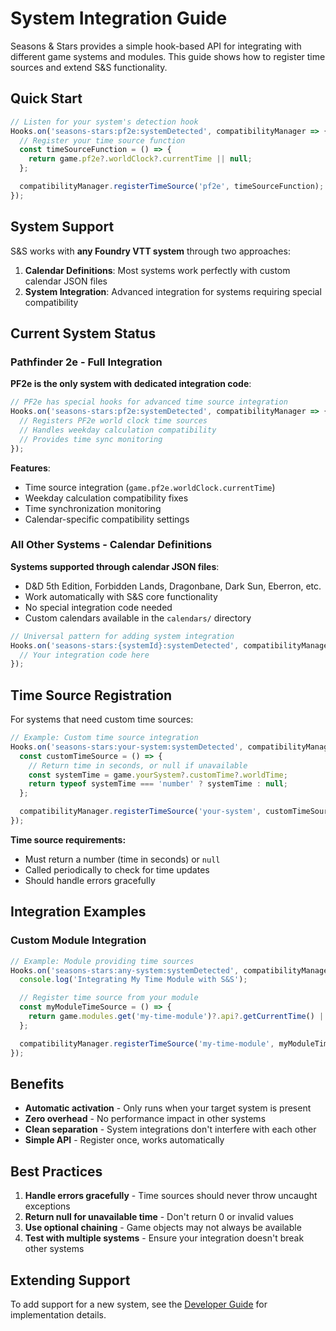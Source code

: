 # System Integration Guide

Seasons & Stars provides a simple hook-based API for integrating with different game systems and modules. This guide shows how to register time sources and extend S&S functionality.

## Quick Start

```typescript
// Listen for your system's detection hook
Hooks.on('seasons-stars:pf2e:systemDetected', compatibilityManager => {
  // Register your time source function
  const timeSourceFunction = () => {
    return game.pf2e?.worldClock?.currentTime || null;
  };

  compatibilityManager.registerTimeSource('pf2e', timeSourceFunction);
});
```

## System Support

S&S works with **any Foundry VTT system** through two approaches:

1. **Calendar Definitions**: Most systems work perfectly with custom calendar JSON files
2. **System Integration**: Advanced integration for systems requiring special compatibility

## Current System Status

### Pathfinder 2e - Full Integration

**PF2e is the only system with dedicated integration code**:

```typescript
// PF2e has special hooks for advanced time source integration
Hooks.on('seasons-stars:pf2e:systemDetected', compatibilityManager => {
  // Registers PF2e world clock time sources
  // Handles weekday calculation compatibility
  // Provides time sync monitoring
});
```

**Features**:

- Time source integration (`game.pf2e.worldClock.currentTime`)
- Weekday calculation compatibility fixes
- Time synchronization monitoring
- Calendar-specific compatibility settings

### All Other Systems - Calendar Definitions

**Systems supported through calendar JSON files**:

- D&D 5th Edition, Forbidden Lands, Dragonbane, Dark Sun, Eberron, etc.
- Work automatically with S&S core functionality
- No special integration code needed
- Custom calendars available in the `calendars/` directory

```typescript
// Universal pattern for adding system integration
Hooks.on('seasons-stars:{systemId}:systemDetected', compatibilityManager => {
  // Your integration code here
});
```

## Time Source Registration

For systems that need custom time sources:

```typescript
// Example: Custom time source integration
Hooks.on('seasons-stars:your-system:systemDetected', compatibilityManager => {
  const customTimeSource = () => {
    // Return time in seconds, or null if unavailable
    const systemTime = game.yourSystem?.customTime?.worldTime;
    return typeof systemTime === 'number' ? systemTime : null;
  };

  compatibilityManager.registerTimeSource('your-system', customTimeSource);
});
```

**Time source requirements:**

- Must return a number (time in seconds) or `null`
- Called periodically to check for time updates
- Should handle errors gracefully

## Integration Examples

### Custom Module Integration

```typescript
// Example: Module providing time sources
Hooks.on('seasons-stars:any-system:systemDetected', compatibilityManager => {
  console.log('Integrating My Time Module with S&S');

  // Register time source from your module
  const myModuleTimeSource = () => {
    return game.modules.get('my-time-module')?.api?.getCurrentTime() || null;
  };

  compatibilityManager.registerTimeSource('my-time-module', myModuleTimeSource);
});
```

## Benefits

- **Automatic activation** - Only runs when your target system is present
- **Zero overhead** - No performance impact in other systems
- **Clean separation** - System integrations don't interfere with each other
- **Simple API** - Register once, works automatically

## Best Practices

1. **Handle errors gracefully** - Time sources should never throw uncaught exceptions
2. **Return null for unavailable time** - Don't return 0 or invalid values
3. **Use optional chaining** - Game objects may not always be available
4. **Test with multiple systems** - Ensure your integration doesn't break other systems

## Extending Support

To add support for a new system, see the [Developer Guide](DEVELOPER-GUIDE.md) for implementation details.
